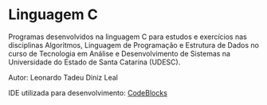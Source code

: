 # Linguagem C #

Programas desenvolvidos na linguagem C para estudos e exercícios nas disciplinas Algoritmos, Linguagem de Programação e Estrutura de Dados no curso de Tecnologia em Análise e Desenvolvimento de Sistemas na Universidade do Estado de Santa Catarina (UDESC).

Autor: Leonardo Tadeu Diniz Leal

IDE utilizada para desenvolvimento: [CodeBlocks](http://www.codeblocks.org/)
